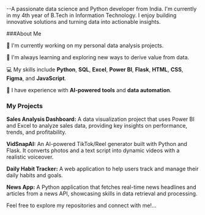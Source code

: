 

--A passionate data science and Python developer from India. I'm currently in my 4th year of B.Tech in Information Technology. I enjoy building innovative solutions and turning data into actionable insights.

###About Me

🔭 I'm currently working on my personal data analysis projects.

🌱 I'm always learning and exploring new ways to derive value from data.

💻 My skills include **Python**, **SQL**, **Excel**, **Power BI**, **Flask**, **HTML**, **CSS**, **Figma**, and **JavaScript**.

🤖 I have experience with **AI-powered tools** and **data automation**.

### My Projects

**Sales Analysis Dashboard:** A data visualization project that uses Power BI and Excel to analyze sales data, providing key insights on performance, trends, and profitability.

**VidSnapAI:** An AI-powered TikTok/Reel generator built with Python and Flask. It converts photos and a text script into dynamic videos with a realistic voiceover.

**Daily Habit Tracker:** A web application to help users track and manage their daily habits and goals.

**News App:** A Python application that fetches real-time news headlines and articles from a news API, showcasing skills in data retrieval and processing.

Feel free to explore my repositories and connect with me!...

